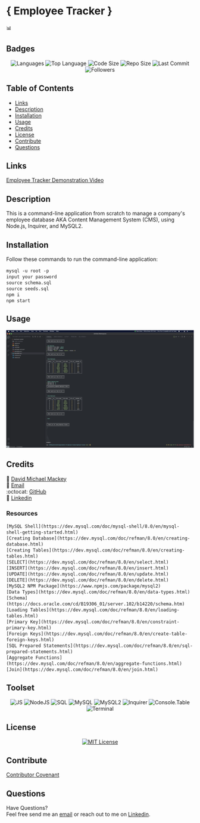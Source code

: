 
# { Employee Tracker }
📊
## Badges

<p align="center">
<img src="https://img.shields.io/github/languages/count/davidmichaelmackey/employee-tracker?color=FF9AA2&style=for-the-badge" alt="Languages" />
<img src="https://img.shields.io/github/languages/top/davidmichaelmackey/employee-tracker?color=FFB7B2&style=for-the-badge" alt="Top Language" />
<img src="https://img.shields.io/github/languages/code-size/davidmichaelmackey/employee-tracker?color=FFDAC1&style=for-the-badge" alt="Code Size" />
<img src="https://img.shields.io/github/repo-size/davidmichaelmackey/employee-tracker?color=E2F0CB&style=for-the-badge" alt="Repo Size" />
<img src="https://img.shields.io/github/last-commit/davidmichaelmackey/employee-tracker?color=B5EAD7&style=for-the-badge" alt="Last Commit" />
<img src="https://img.shields.io/github/followers/davidmichaelmackey?style=for-the-badge" alt="Followers" />
</p>

## Table of Contents

- [Links](#links)
- [Description](#description)
- [Installation](#installation)
- [Usage](#usage)
- [Credits](#credits)
- [License](#license)
- [Contribute](#contribute)
- [Questions](#questions)

## Links
[Employee Tracker Demonstration Video](https://www.loom.com/share/2f40c4cae091453d9b69f571e390bd79)

## Description
This is a command-line application from scratch to manage a company's employee database AKA Content Management System (CMS), using Node.js, Inquirer, and MySQL2.

## Installation
Follow these commands to run the command-line application:  

    mysql -u root -p
    input your password
    source schema.sql
    source seeds.sql
    npm i
    npm start

## Usage

  ![Usage](assets/images/screenshot.png)

## Credits

:bust_in_silhouette: [David Michael Mackey](https://www.notion.so/davidmichaelmackey/David-Mackey-a59ce61a996840d6a933e3b135673467?pvs=4)<br>
:email: [Email](mailto:davidmackey@hey.com)<br>
:octocat: [GitHub](https://github.com/davidmichaelmackey/)<br>
:briefcase: [Linkedin](https://linkedin.com/in/davidmichaelmackey/)<br>

### Resources

    [MySQL Shell](https://dev.mysql.com/doc/mysql-shell/8.0/en/mysql-shell-getting-started.html)
    [Creating Database](https://dev.mysql.com/doc/refman/8.0/en/creating-database.html)
    [Creating Tables](https://dev.mysql.com/doc/refman/8.0/en/creating-tables.html)
    [SELECT](https://dev.mysql.com/doc/refman/8.0/en/select.html)
    [INSERT](https://dev.mysql.com/doc/refman/8.0/en/insert.html)
    [UPDATE](https://dev.mysql.com/doc/refman/8.0/en/update.html)
    [DELETE](https://dev.mysql.com/doc/refman/8.0/en/delete.html)
    [MySQL2 NPM Package](https://www.npmjs.com/package/mysql2)
    [Data Types](https://dev.mysql.com/doc/refman/8.0/en/data-types.html)
    [Schema](https://docs.oracle.com/cd/B19306_01/server.102/b14220/schema.htm)
    [Loading Tables](https://dev.mysql.com/doc/refman/8.0/en/loading-tables.html)
    [Primary Key](https://dev.mysql.com/doc/refman/8.0/en/constraint-primary-key.html)
    [Foreign Keys](https://dev.mysql.com/doc/refman/8.0/en/create-table-foreign-keys.html)
    [SQL Prepared Statements](https://dev.mysql.com/doc/refman/8.0/en/sql-prepared-statements.html)
    [Aggregate Functions](https://dev.mysql.com/doc/refman/8.0/en/aggregate-functions.html)
    [Join](https://dev.mysql.com/doc/refman/8.0/en/join.html)

## Toolset

<p align="center">
      <img src="https://img.shields.io/badge/-JS-F6DD4A?style=for-the-badge"  alt="JS" />
      <img src="https://img.shields.io/badge/-NodeJS-57B166?style=for-the-badge"  alt="NodeJS" />
      <img src="https://img.shields.io/badge/-SQL-1C3354?style=for-the-badge"  alt="SQL" />
      <img src="https://img.shields.io/badge/-MySQL-1C3354?style=for-the-badge"  alt="MySQL" />
      <img src="https://img.shields.io/badge/-MySQL2-D32D26?style=for-the-badge"  alt="MySQL2" />
      <img src="https://img.shields.io/badge/-Inquirer-D32D26?style=for-the-badge"  alt="Inquirer" />
      <img src="https://img.shields.io/badge/-Console.Table-D32D26?style=for-the-badge"  alt="Console.Table" />
      <img src="https://img.shields.io/badge/-Terminal-grey?style=for-the-badge"  alt="Terminal" />
</p>

## License
<p align = "center">
  <a href="https://opensource.org/licenses/MIT"><img src="https://img.shields.io/badge/License-MIT-A31F34?style=for-the-badge" alt="MIT License"/></a>
</p>

## Contribute

[Contributor Covenant](https://www.contributor-covenant.org/)

## Questions

Have Questions?
<br>
Feel free send me an [email](mailto:davidmackey@hey.com) or reach out to me on [Linkedin](https://linkedin.com/in/davidmichaelmackey/).

